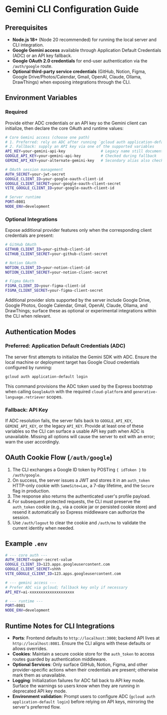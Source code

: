 # Gemini CLI Configuration Guide

## Prerequisites
- **Node.js 18+** (Node 20 recommended) for running the local server and CLI integration.
- **Google Gemini access** available through Application Default Credentials (ADC) or an API key fallback.
- **Google OAuth 2.0 credentials** for end-user authentication via the `/auth/google` route.
- **Optional third-party service credentials** (GitHub, Notion, Figma, Google Drive/Photos/Calendar, Gmail, OpenAI, Claude, Ollama, DrawThings) when exposing integrations through the CLI.

## Environment Variables

### Required
Provide either ADC credentials or an API key so the Gemini client can initialize, then declare the core OAuth and runtime values:

```bash
# Core Gemini access (choose one path)
# 1. Preferred: rely on ADC after running `gcloud auth application-default login`
# 2. Fallback: supply an API key via one of the supported variables
API_KEY=your-gemini-api-key                # Legacy name still documented in README
GOOGLE_API_KEY=your-gemini-api-key         # Checked during fallback
GEMINI_API_KEY=your-alternate-gemini-key   # Secondary alias also checked

# OAuth session management
AUTH_SECRET=your-jwt-secret
GOOGLE_CLIENT_ID=your-google-oauth-client-id
GOOGLE_CLIENT_SECRET=your-google-oauth-client-secret
VITE_GOOGLE_CLIENT_ID=your-google-oauth-client-id

# Server runtime
PORT=8081
NODE_ENV=development
```

### Optional Integrations
Expose additional provider features only when the corresponding client credentials are present:

```bash
# GitHub OAuth
GITHUB_CLIENT_ID=your-github-client-id
GITHUB_CLIENT_SECRET=your-github-client-secret

# Notion OAuth
NOTION_CLIENT_ID=your-notion-client-id
NOTION_CLIENT_SECRET=your-notion-client-secret

# Figma OAuth
FIGMA_CLIENT_ID=your-figma-client-id
FIGMA_CLIENT_SECRET=your-figma-client-secret
```

Additional provider slots supported by the server include Google Drive, Google Photos, Google Calendar, Gmail, OpenAI, Claude, Ollama, and DrawThings; surface these as optional or experimental integrations within the CLI when relevant.

## Authentication Modes

### Preferred: Application Default Credentials (ADC)
The server first attempts to initialize the Gemini SDK with ADC. Ensure the local machine or deployment target has Google Cloud credentials configured by running:

```bash
gcloud auth application-default login
```

This command provisions the ADC token used by the Express bootstrap when calling `GoogleAuth` with the required `cloud-platform` and `generative-language.retriever` scopes.

### Fallback: API Key
If ADC resolution fails, the server falls back to `GOOGLE_API_KEY`, `GEMINI_API_KEY`, or the legacy `API_KEY`. Provide at least one of these variables so the CLI can surface a usable API key path when ADC is unavailable. Missing all options will cause the server to exit with an error; warn the user accordingly.

## OAuth Cookie Flow (`/auth/google`)
1. The CLI exchanges a Google ID token by POSTing `{ idToken }` to `/auth/google`.
2. On success, the server issues a JWT and stores it in an `auth_token` HTTP-only cookie with `SameSite=Lax`, a 7-day lifetime, and the `Secure` flag in production.
3. The response also returns the authenticated user's profile payload.
4. For subsequent protected requests, the CLI must preserve the `auth_token` cookie (e.g., via a cookie jar or persisted cookie store) and resend it automatically so Express middleware can authorize the session.
5. Use `/auth/logout` to clear the cookie and `/auth/me` to validate the current identity when needed.

## Example `.env`

```bash
# --- core auth ---
AUTH_SECRET=super-secret-value
GOOGLE_CLIENT_ID=123.apps.googleusercontent.com
GOOGLE_CLIENT_SECRET=shhh
VITE_GOOGLE_CLIENT_ID=123.apps.googleusercontent.com

# --- gemini access ---
# Prefer ADC via gcloud; fallback key only if necessary
API_KEY=ai-xxxxxxxxxxxxxxxxxxxx

# --- runtime ---
PORT=8081
NODE_ENV=development
```

## Runtime Notes for CLI Integrations
- **Ports**: Frontend defaults to `http://localhost:3000`; backend API lives at `http://localhost:8081`. Ensure the CLI aligns with these defaults or allows overrides.
- **Cookies**: Maintain a secure cookie store for the `auth_token` to access routes guarded by authentication middleware.
- **Optional Services**: Only surface GitHub, Notion, Figma, and other provider-specific actions when their credentials are present; otherwise mark them as unavailable.
- **Logging**: Initialization failures for ADC fall back to API key mode. Surface the warnings so users know when they are running in deprecated API key mode.
- **Environment validation**: Prompt users to configure ADC (`gcloud auth application-default login`) before relying on API keys, mirroring the server's preferred flow.
